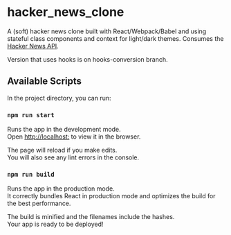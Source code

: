 # hacker_news_clone
 A (soft) hacker news clone built with React/Webpack/Babel and using stateful class components and context for light/dark themes. Consumes the [Hacker News API](https://github.com/HackerNews/API).
 
Version that uses hooks is on hooks-conversion branch.

## Available Scripts

In the project directory, you can run:

### `npm run start`

Runs the app in the development mode.\
Open [http://localhost:](http://localhost:8080) to view it in the browser.

The page will reload if you make edits.\
You will also see any lint errors in the console.


### `npm run build`

Runs the app in the production mode.\
It correctly bundles React in production mode and optimizes the build for the best performance.

The build is minified and the filenames include the hashes.\
Your app is ready to be deployed!

